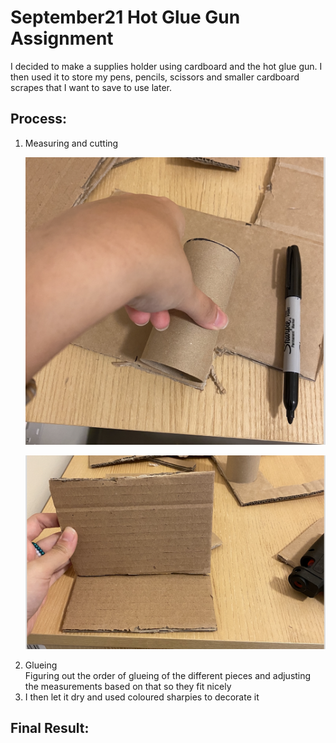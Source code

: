 # September21 Hot Glue Gun Assignment 
<p> 
  I decided to make a supplies holder using cardboard and the hot glue gun. I then used it to store my pens, pencils, scissors and smaller cardboard scrapes that I want to save to use later. 
  </p>
  
## Process:

<ol>
  <li>Measuring and cutting </br>
  
  ![](September21/media/1.png) 
  
  ![](September21/2.jpeg) 
  </li>
  <li>Glueing </br>
  Figuring out the order of glueing of the different pieces and adjusting the measurements based on that so they fit nicely 
  <li>I then let it dry and used coloured sharpies to decorate it </li>
  </ol>

## Final Result: 



  
  

